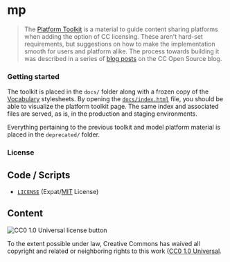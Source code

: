 # mp

> The [Platform Toolkit][mp-prod] is a material to guide content sharing
> platforms when adding the option of CC licensing.  These aren't hard-set
> requirements, but suggestions on how to make the implementation smooth for
> users and platform alike. The process towards building it was described in a
> series of [blog posts][revamp] on the CC Open Source blog.

[mp-prod]: https://creativecommons.org/platform/toolkit/
[revamp]: https://opensource.creativecommons.org/blog/entries/cc-platform-toolkit-revamp/ "CC Platform Toolkit Revamp — Creative Commons on GitHub"


### Getting started

The toolkit is placed in the `docs/` folder along with a frozen copy of the
[Vocabulary][vocabulary] stylesheets. By opening the
[`docs/index.html`](docs/index.html) file, you should be able to visualize the
platform toolkit page. The same index and associated files are served, as is,
in the production and staging environments.

Everything pertaining to the previous toolkit and model platform material is
placed in the `deprecated/` folder.

[vocabulary]: https://github.com/creativecommons/vocabulary


### License


## Code / Scripts

- [`LICENSE`](LICENSE) (Expat/[MIT][mit] License)

[mit]: http://www.opensource.org/licenses/MIT "The MIT License | Open Source Initiative"


## Content

![CC0 1.0 Universal license button][cc0-png]

To the extent possible under law, Creative Commons has waived all copyright and
related or neighboring rights to this work ([CC0 1.0 Universal][cc0].

[cc0-png]: https://licensebuttons.net/l/zero/1.0/88x31.png "CC0 1.0 Universal license button"
[cc0]: https://creativecommons.org/publicdomain/zero/1.0/ "Creative Commons — CC0 1.0 Universal"
